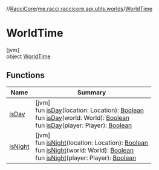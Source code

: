 //[RacciCore](../../../index.md)/[me.racci.raccicore.api.utils.worlds](../index.md)/[WorldTime](index.md)

# WorldTime

[jvm]\
object [WorldTime](index.md)

## Functions

| Name | Summary |
|---|---|
| [isDay](is-day.md) | [jvm]<br>fun [isDay](is-day.md)(location: Location): [Boolean](https://kotlinlang.org/api/latest/jvm/stdlib/kotlin/-boolean/index.html)<br>fun [isDay](is-day.md)(world: World): [Boolean](https://kotlinlang.org/api/latest/jvm/stdlib/kotlin/-boolean/index.html)<br>fun [isDay](is-day.md)(player: Player): [Boolean](https://kotlinlang.org/api/latest/jvm/stdlib/kotlin/-boolean/index.html) |
| [isNight](is-night.md) | [jvm]<br>fun [isNight](is-night.md)(location: Location): [Boolean](https://kotlinlang.org/api/latest/jvm/stdlib/kotlin/-boolean/index.html)<br>fun [isNight](is-night.md)(world: World): [Boolean](https://kotlinlang.org/api/latest/jvm/stdlib/kotlin/-boolean/index.html)<br>fun [isNight](is-night.md)(player: Player): [Boolean](https://kotlinlang.org/api/latest/jvm/stdlib/kotlin/-boolean/index.html) |
